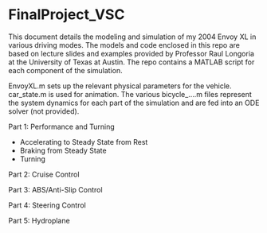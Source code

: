 # FinalProject_VSC
This document details the modeling and simulation of my 2004 Envoy XL in various driving modes. 
The models and code enclosed in this repo are based on lecture slides and examples provided by Professor Raul Longoria at the
University of Texas at Austin. The repo contains a MATLAB script for each component of the simulation.

EnvoyXL.m sets up the relevant physical parameters for the vehicle.
car_state.m is used for animation.
The various bicycle_....m files represent the system dynamics for each part of the simulation and are fed into an ODE solver (not provided).

Part 1: Performance and Turning
- Accelerating to Steady State from Rest
- Braking from Steady State
- Turning

Part 2: Cruise Control

Part 3: ABS/Anti-Slip Control

Part 4: Steering Control

Part 5: Hydroplane
